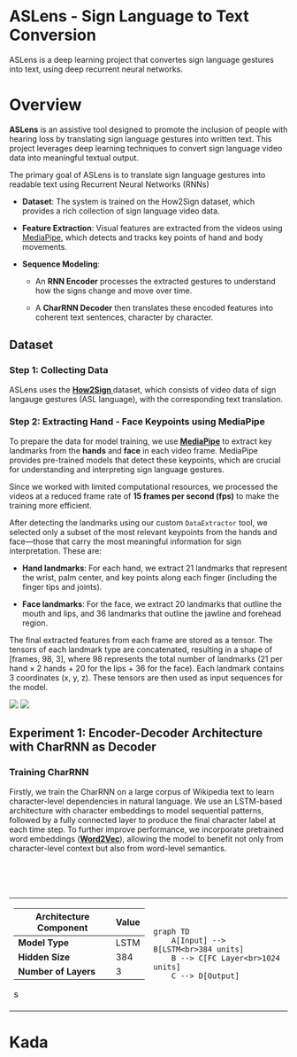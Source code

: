 
# ASLens - Sign Language to Text Conversion

ASLens is a deep learning project that convertes sign language gestures into text, using deep recurrent neural networks.

  

# Overview

**ASLens** is an assistive tool designed to promote the inclusion of people with hearing loss by translating sign language gestures into written text. This project leverages deep learning techniques to convert sign language video data into meaningful textual output.

The primary goal of ASLens is to translate sign language gestures into readable text using Recurrent Neural Networks (RNNs)

-   **Dataset**: The system is trained on the How2Sign dataset, which provides a rich collection of sign language video data.
    
-   **Feature Extraction**: Visual features are extracted from the videos using [MediaPipe](https://mediapipe.dev/), which detects and tracks key points of hand and body movements.
    
-   **Sequence Modeling**:
    
    -   An **RNN Encoder** processes the extracted gestures to understand how the signs change and move over time.
        
    -   A **CharRNN Decoder** then translates these encoded features into coherent text sentences, character by character.

## Dataset

### Step 1: Collecting Data

ASLens uses the **[How2Sign ](https://how2sign.github.io/)** dataset, which consists of video data of sign langauge gestures (ASL language), with the corresponding text translation.

### Step 2: Extracting Hand - Face Keypoints using MediaPipe

To prepare the data for model training, we use **[MediaPipe](https://ai.google.dev/edge/mediapipe/solutions/guide)** to extract key landmarks from the **hands** and **face** in each video frame. MediaPipe provides pre-trained models that detect these keypoints, which are crucial for understanding and interpreting sign language gestures.

Since we worked with limited computational resources, we processed the videos at a reduced frame rate of **15 frames per second (fps)** to make the training more efficient.

After detecting the landmarks using our custom `DataExtractor` tool, we selected only a subset of the most relevant keypoints from the hands and face—those that carry the most meaningful information for sign interpretation. These are:

-   **Hand landmarks**: For each hand, we extract 21 landmarks that represent the wrist, palm center, and key points along each finger (including the finger tips and joints).
    
-   **Face landmarks**: For the face, we extract 20 landmarks that outline the mouth and lips, and 36 landmarks that outline the jawline and forehead region.


The final extracted features from each frame are stored as a tensor. The tensors of each landmark type are concatenated, resulting in a shape of [frames, 98, 3], where 98 represents the total number of landmarks (21 per hand × 2 hands + 20 for the lips + 36 for the face). Each landmark contains 3 coordinates (x, y, z). These tensors are then used as input sequences for the model.

![](https://github.com/farahpiralic/ASLens-Test/blob/main/assets/nl-gif.gif)
![](https://github.com/farahpiralic/ASLens-Test/blob/main/assets/l-gif.gif)


## Experiment 1: Encoder-Decoder Architecture with CharRNN as Decoder
### Training CharRNN

Firstly, we train the CharRNN on a large corpus of Wikipedia text to learn character-level dependencies in natural language. We use an LSTM-based architecture with character embeddings to model sequential patterns, followed by a fully connected layer to produce the final character label at each time step. To further improve performance, we incorporate pretrained word embeddings (**[Word2Vec](https://radimrehurek.com/gensim/models/word2vec.html)**), allowing the model to benefit not only from character-level context but also from word-level semantics.

<table>
<tr>
<td>

| Architecture Component | Value         |
|------------------------|---------------|                                                              
| **Model Type**         | LSTM          |
| **Hidden Size**        | 384           |
| **Number of Layers**   | 3             |





s
</td>
<br><br><br>

<td>

```mermaid
graph TD
    A[Input] --> B[LSTM<br>384 units]
    B --> C[FC Layer<br>1024 units]
    C --> D[Output]
```
</td> </tr> </table> 

# Kada